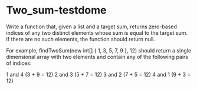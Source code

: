 # Two_sum-testdome
Write a function that, given a list and a target sum, returns zero-based indices of any two distinct elements whose sum is equal to the target sum. If there are no such elements, the function should return null.

For example, findTwoSum(new int[] { 1, 3, 5, 7, 9 }, 12) should return a single dimensional array with two elements and contain any of the following pairs of indices:

1 and 4 (3 + 9 = 12)
2 and 3 (5 + 7 = 12)
3 and 2 (7 + 5 = 12)
4 and 1 (9 + 3 = 12)
